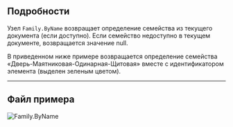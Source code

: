 ## Подробности
Узел `Family.ByName` возвращает определение семейства из текущего документа (если доступно). Если семейство недоступно в текущем документе, возвращается значение null.

В приведенном ниже примере возвращается определение семейства «Дверь-Маятниковая-Одинарная-Щитовая» вместе с идентификатором элемента (выделен зеленым цветом).
___
## Файл примера

![Family.ByName](./Revit.Elements.Family.ByName_img.jpg)
